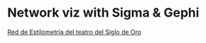 
# Network viz with Sigma & Gephi

[Red de Estilometría del teatro del Siglo de Oro](https://editio.github.io/grafos/teatro/)